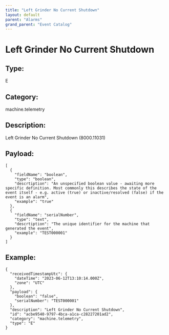 ```yaml
---
title: "Left Grinder No Current Shutdown"
layout: default
parent: "Alarms"
grand_parent: "Event Catalog"
---
```


# Left Grinder No Current Shutdown

## Type:

E

## Category:

machine.telemetry

## Description: 

Left Grinder No Current Shutdown (8000.11031)

## Payload:

```
[
  {
    "fieldName": "boolean",
    "type": "boolean",
    "descrtiption": "An unspecified boolean value - awaiting more specific definition. Most commonly this describes the state of the event itself - e.g. active (true) or inactive/resolved (false) if the event is an alarm",
    "example": "true"
  },
  {
    "fieldName": "serialNumber",
    "type": "text",
    "descrtiption": "The unique identifier for the machine that generated the event",
    "example": "TEST000001"
  }
]
```

## Example:

```
{
  "receivedTimestampUtc": {
    "dateTime": "2023-06-12T13:10:14.000Z",
    "zone": "UTC"
  },
  "payload": {
    "boolean": "false",
    "serialNumber": "TEST000001"
  },
  "description": "Left Grinder No Current Shutdown",
  "id": "acbe9540-9797-4bca-a1ca-c28227201ad2",
  "category": "machine.telemetry",
  "type": "E"
}
```
